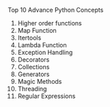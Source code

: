 Top 10 Advance Python Concepts

1. Higher order functions
2. Map Function
3. Itertools
4. Lambda Function
5. Exception Handling
6. Decorators
7. Collections
8. Generators
9. Magic Methods
10. Threading
11. Regular Expressions